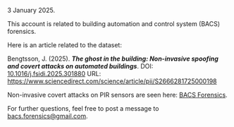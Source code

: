 <!---
- 👋 Hi, I’m @BACS-forensics
- 👀 I’m interested in ...
- 🌱 I’m currently learning ...
- 💞️ I’m looking to collaborate on ...
- 📫 How to reach me ...
- 😄 Pronouns: ...
- ⚡ Fun fact: ...
--->

<!---
BACS-forensics/BACS-forensics is a ✨ special ✨ repository because its `README.md` (this file) appears on your GitHub profile.
You can click the Preview link to take a look at your changes.
--->

3 January 2025.

This account is related to building automation and control system (BACS) forensics.

Here is an article related to the dataset:

Bengtsson, J. (2025). **_The ghost in the building: Non-invasive spoofing and covert attacks on automated buildings_**. DOI: [10.1016/j.fsidi.2025.301880](https://doi.org/10.1016/j.fsidi.2025.301880) URL: https://www.sciencedirect.com/science/article/pii/S2666281725000198

Non-invasive covert attacks on PIR sensors are seen here: [BACS Forensics](https://www.youtube.com/playlist?list=PLuCtZEa9ct6o-fO9ocV_oWPH5ZtSUEdT2).

For further questions, feel free to post a message to bacs.forensics@gmail.com.
